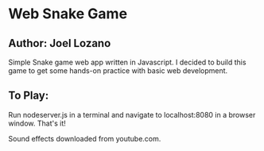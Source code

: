 # Web Snake Game
## Author: Joel Lozano

Simple Snake game web app written in Javascript. I decided to build this game to
get some hands-on practice with basic web development.

## To Play:

Run nodeserver.js in a terminal and navigate to localhost:8080 in a browser window.
That's it!

Sound effects downloaded from youtube.com.
